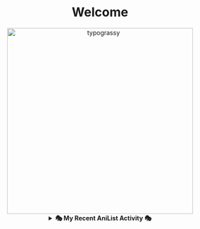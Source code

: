 <div align="center">

# Welcome
<a href="https://github.com/kawarimidoll/typograssy">
    <img alt="typograssy" src="https://typograssy.deno.dev/api?text=%E3%82%88%E3%81%86%E3%81%93%E3%81%9D%E3%81%BF%E3%81%AA%E3%81%95%E3%82%93%20-%20Shebyyy--&&l0=none&l1=82d9d0&l2=027353&l3=038c4c&l4=01402e&bg=none&frame=none&speed=100&comment=" width="421.99">
</a>

</div>

<details>
<summary style="cursor: pointer; font-weight: bold; font-size: 1.5 em; text-align: center;">🎭 My Recent AniList Activity 🎭</summary>

<div align="center">

# 🎭 My Recent AniList Activity 🎭

</div>
    
<!-- ANILIST_ACTIVITY:start -->

-   📖 Completed [The Wife I Loved Dearly](https://anilist.co/manga/139540) (10:07 24 August 2024)
-   📖 Read chapter 114 - 116 of [Chainsaw Man](https://anilist.co/manga/105778) (06:17 15 August 2024)
-   📖 Read chapter 4 of [Kagurabachi](https://anilist.co/manga/169355) (17:25 13 August 2024)
-   📺 Completed [Big Mac® to, Susume!](https://anilist.co/anime/166058) (16:10 11 August 2024)
-   📺 Completed [Attack on Titan Final Season THE FINAL CHAPTERS Special 2](https://anilist.co/anime/162314) (21:50 05 November 2023)

<!-- ANILIST_ACTIVITY:end -->
</details>
